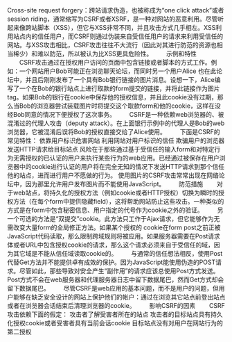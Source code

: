 Cross-site request forgery：跨站请求伪造，也被称成为“one click attack”或者session riding，通常缩写为CSRF或者XSRF，是一种对网站的恶意利用。尽管听起来像跨站脚本（XSS），但它与XSS非常不同，并且攻击方式几乎相左。XSS利用站点内的信任用户，而CSRF则通过伪装来自受信任用户的请求来利用受信任的网站。与XSS攻击相比，CSRF攻击往往不大流行（因此对其进行防范的资源也相当稀少）和难以防范，所以被认为比XSS更具危险性。
　　示例和特性
　　CSRF攻击通过在授权用户访问的页面中包含链接或者脚本的方式工作。例如：一个网站用户Bob可能正在浏览聊天论坛，而同时另一个用户Alice 也在此论坛中，并且后刚刚发布了一个具有Bob银行链接的图片消息。设想一下，Alice编写了一个在Bob的银行站点上进行取款的form提交的链接，并将此链接作为图片tag。如果Bob的银行在cookie中保存他的授权信息，并且此cookie没有过期，那么当Bob的浏览器尝试装载图片时将提交这个取款form和他的cookie，这样在没经Bob同意的情况下便授权了这次事务。
　　CSRF是一种依赖web浏览器的、被混淆过的代理人攻击（deputy attack）。在上面银行示例中的代理人是Bob的web浏览器，它被混淆后误将Bob的授权直接交给了Alice使用。
　　下面是CSRF的常见特性：
依靠用户标识危害网站
利用网站对用户标识的信任
欺骗用户的浏览器发送HTTP请求给目标站点
风险在于那些通过基于受信任的输入form和对特定行为无需授权的已认证的用户来执行某些行为的web应用。已经通过被保存在用户浏览器中的cookie进行认证的用户将在完全无知的情况下发送HTTP请求到那个信任他的站点，进而进行用户不愿做的行为。
使用图片的CSRF攻击常常出现在网络论坛中，因为那里允许用户发布图片而不能使用JavaScript。
　　防范措施
　　对于web站点，将持久化的授权方法（例如cookie或者HTTP授权）切换为瞬时的授权方法（在每个form中提供隐藏field），这将帮助网站防止这些攻击。一种类似的方式是在form中包含秘密信息、用户指定的代号作为cookie之外的验证。
　　另一个可选的方法是“双提交”cookie。此方法只工作于Ajax请求，但它能够作为无需改变大量form的全局修正方法。如果某个授权的 cookie在form post之前正被JavaScript代码读取，那么限制跨域规则将被应用。如果服务器需要在Post请求体或者URL中包含授权cookie的请求，那么这个请求必须来自于受信任的域，因为其它域是不能从信任域读取cookie的。
　　与通常的信任想法相反，使用Post代替Get方法并不能提供卓有成效的保护。因为JavaScript能使用伪造的POST请求。尽管如此，那些导致对安全产生“副作用”的请求应该总使用Post方式发送。Post方式不会在web服务器和代理服务器日志中留下数据尾巴，然而Get方式却会留下数据尾巴。
　　尽管CSRF是web应用的基本问题，而不是用户的问题，但用户能够在缺乏安全设计的网站上保护他们的帐户：通过在浏览其它站点前登出站点或者在浏览器会话结束后清理浏览器的cookie。
　　影响CSRF的因素
　　CSRF攻击依赖下面的假定：
攻击者了解受害者所在的站点
攻击者的目标站点具有持久化授权cookie或者受害者具有当前会话cookie
目标站点没有对用户在网站行为的第二授权 